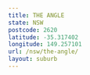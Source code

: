 ```yaml
---
title: THE ANGLE
state: NSW
postcode: 2620
latitude: -35.317402
longitude: 149.257101
url: /nsw/the-angle/
layout: suburb
---
```


